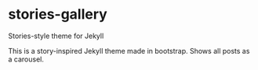 # stories-gallery
Stories-style theme for Jekyll


This is a story-inspired Jekyll theme made in bootstrap. Shows all posts as a carousel.